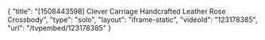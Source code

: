 {
    "title": "[1508443598] Clever Carriage Handcrafted Leather Rose Crossbody",
    "type": "solo",
    "layout": "iframe-static",
    "videoId": "123178385",
    "url": "\/tvpembed\/123178385"
}
